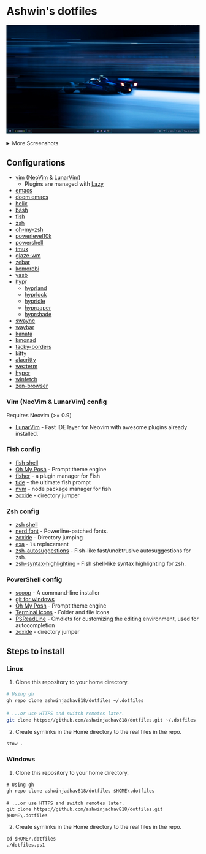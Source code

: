 # Ashwin's dotfiles

![Cover](./assets/img7.png)

<details>
  <summary>More Screenshots</summary>
  <details>
    <summary>Example 1</summary>
    
![GlazeWM/Komorebi + YASB 8](./assets/img8.png)
![GlazeWM/Komorebi + YASB 9](./assets/img9.png)
  </details>

  <details>
    <summary>Example 2</summary>
    
![GlazeWM + Zebar 6](./assets/img6.png)
![GlazeWM + Zebar 1](./assets/img1.png)
![GlazeWM + Zebar 2](./assets/img2.png)
  </details>

  <details>
    <summary>Example 3</summary>
    
![GlazeWM + Zebar 3](./assets/img3.png)
![GlazeWM + Zebar 4](./assets/img4.png)
![GlazeWM + Zebar 5](./assets/img5.png)
  </details>
</details>

## Configurations

- [vim](https://github.com/vim/vim/) ([NeoVim](https://github.com/neovim/neovim/) & [LunarVim](https://github.com/LunarVim/LunarVim/))
  - Plugins are managed with [Lazy](https://github.com/folke/lazy.nvim.git")
- [emacs](https://www.gnu.org/software/emacs/)
- [doom emacs](https://github.com/doomemacs/doomemacs)
- [helix](https://github.com/helix-editor/helix/)
- [bash](https://www.gnu.org/software/bash/)
- [fish](https://fishshell.com/)
- [zsh](https://www.zsh.org/)
- [oh-my-zsh](https://github.com/ohmyzsh/ohmyzsh/)
- [powerlevel10k](https://github.com/romkatv/powerlevel10k/)
- [powershell](https://learn.microsoft.com/en-us/powershell/)
- [tmux](https://github.com/tmux/tmux/)
- [glaze-wm](https://github.com/glzr-io/glazewm/)
- [zebar](https://github.com/glzr-io/zebar/)
- [komorebi](https://github.com/LGUG2Z/komorebi/)
- [yasb](https://github.com/amnweb/yasb/)
- [hypr](https://github.com/hyprwm/)
  - [hyprland](https://github.com/hyprwm/hyprland/)
  - [hyprlock](https://github.com/hyprwm/hyprlock/)
  - [hypridle](https://github.com/hyprwm/hypridle/)
  - [hyprpaper](https://github.com/hyprwm/hyprpaper/)
  - [hyprshade](https://github.com/loqusion/hyprshade/)
- [swaync](https://github.com/ErikReider/SwayNotificationCenter/)
- [waybar](https://github.com/Alexays/Waybar/)
- [kanata](https://github.com/jtroo/kanata/)
- [kmonad](https://github.com/kmonad/kmonad)
- [tacky-borders](https://github.com/lukeyou05/tacky-borders/)
- [kitty](https://github.com/kovidgoyal/kitty/)
- [alacritty](https://github.com/alacritty/alacritty/)
- [wezterm](https://github.com/wezterm/wezterm/)
- [hyper](https://github.com/vercel/hyper/)
- [winfetch](https://github.com/lptstr/winfetch/)
- [zen-browser](https://zen-browser.app/)

### Vim (NeoVim & LunarVim) config

Requires Neovim (>= 0.9)

- [LunarVim](https://www.lunarvim.org/) - Fast IDE layer for Neovim with awesome plugins already installed.

### Fish config

- [fish shell](https://fishshell.com/)
- [Oh My Posh](https://ohmyposh.dev/) - Prompt theme engine
- [fisher](https://github.com/jorgebucaran/fisher/) - a plugin manager for Fish
- [tide](https://github.com/IlanCosman/tide/) - the ultimate fish prompt
- [nvm](https://github.com/jorgebucaran/nvm.fish/) - node package manager for fish
- [zoxide](https://github.com/ajeetdsouza/zoxide) - directory jumper

### Zsh config

- [zsh shell](https://ohmyz.sh/)
- [nerd font](https://www.nerdfonts.com/) - Powerline-patched fonts.
- [zoxide](https://github.com/ajeetdsouza/zoxide) - Directory jumping
- [exa](https://the.exa.website/) - `ls` replacement
- [zsh-autosuggestions](https://github.com/zsh-users/zsh-autosuggestions) - Fish-like fast/unobtrusive autosuggestions for zsh.
- [zsh-syntax-highlighting](https://github.com/zsh-users/zsh-syntax-highlighting) - Fish shell-like syntax highlighting for zsh.

### PowerShell config

- [scoop](https://scoop.sh/) - A command-line installer
- [git for windows](https://gitforwindows.org/)
- [Oh My Posh](https://ohmyposh.dev/) - Prompt theme engine
- [Terminal Icons](https://github.com/devblackops/Terminal-Icons) - Folder and file icons
- [PSReadLine](https://docs.microsoft.com/en-us/powershell/module/psreadline/) - Cmdlets for customizing the editing environment, used for autocompletion
- [zoxide](https://github.com/ajeetdsouza/zoxide) - directory jumper

## Steps to install

### Linux

1. Clone this repository to your home directory.

```bash
# Using gh
gh repo clone ashwinjadhav818/dotfiles ~/.dotfiles

# ...or use HTTPS and switch remotes later.
git clone https://github.com/ashwinjadhav818/dotfiles.git ~/.dotfiles
```

2. Create symlinks in the Home directory to the real files in the repo.

```bash
stow .
```

### Windows

1. Clone this repository to your home directory.

```pwsh
# Using gh
gh repo clone ashwinjadhav818/dotfiles $HOME\.dotfiles

# ...or use HTTPS and switch remotes later.
git clone https://github.com/ashwinjadhav818/dotfiles.git $HOME\.dotfiles
```

2. Create symlinks in the Home directory to the real files in the repo.

```pwsh
cd $HOME/.dotfiles
./dotfiles.ps1
```
